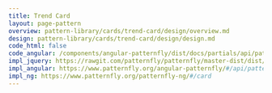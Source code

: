 ```yaml
---
title: Trend Card
layout: page-pattern
overview: pattern-library/cards/trend-card/design/overview.md
design: pattern-library/cards/trend-card/design/design.md
code_html: false
code_angular: /components/angular-patternfly/dist/docs/partials/api/patternfly.card.component.pfCard - Trends.html
impl_jquery: https://rawgit.com/patternfly/patternfly/master-dist/dist/tests/cards.html
impl_angular: https://www.patternfly.org/angular-patternfly/#/api/patternfly.card.component:pfCard - Trends
impl_ng: https://www.patternfly.org/patternfly-ng/#/card
---
```

